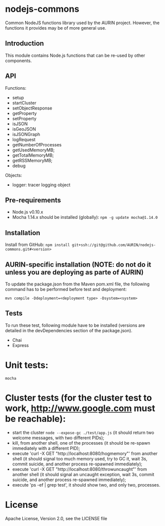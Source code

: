# nodejs-commons

Common NodeJS functions library used by the AURIN project. However, the functions it provides may be 
of more general use.


## Introduction

This module contains Node.js functions that can be re-used by other components.


API
---

Functions:
* setup
* startCluster
* setObjectResponse
* getProperty
* setProperty
* isJSON
* isGeoJSON
* isJSONGraph
* logRequest
* getNumberOfProcesses
* getUsedMemoryMB;
* getTotalMemoryMB;
* getRSSMemoryMB;
* debug


Objects:
* logger: tracer logging object

## Pre-requirements

* Node.js v0.10.x
* Mocha 1.14.x should be installed (globally):
  `npm -g update mocha@1.14.0`


## Installation

Install from GitHub:
  `npm install git+ssh://git@github.com/AURIN/nodejs-commons.git#<version>`


## AURIN-specific installation (NOTE: do not do it unless you are deploying as parte of AURIN)

To update the package.json from the Maven pom.xml file, the following command has to be performed before test and deployment:

  `mvn compile -Ddeployment=<deployment type> -Dsystem=<system>`
  

## Tests

To run these test, following module have to be installed (versions are detailed in the devDependencies section of the package.json).

* Chai
* Express
  

# Unit tests:

  `mocha`
  
# Cluster tests (for the cluster test to work, http://www.google.com must be reachable):

* start the cluster `node --expose-gc ./test/app.js` (it should return two welcome messages, 
with two different PIDs);
* kill, from another shell, one of the processes (it should be re-spawn immediately with a different PID); 
* execute 'curl -X GET "http://localhost:8080/hogmemory"' from another shell (it should signal too much
memory used, try to GC it, wait 3s, commit suicide, and another process re-spawned immediately);
* execute 'curl -X GET "http://localhost:8080/throwuncaught"' from another shell (it should signal an uncaught 
exception, wait 3s, commit suicide, and another process re-spawned immediately);
* execute 'ps -ef | grep test', it should show two, and only two, processes. 


# License

Apache License, Version 2.0, see the LICENSE file  

  

